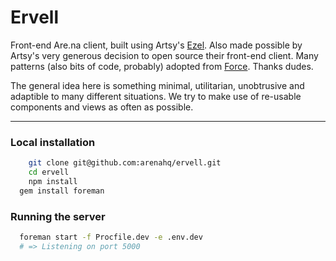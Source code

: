 # Ervell

Front-end Are.na client, built using Artsy's [Ezel](https://github.com/artsy/ezel). Also made possible by Artsy's very generous decision to open source their front-end client. Many patterns (also bits of code, probably) adopted from [Force](https://github.com/artsy/force-public). Thanks dudes.

The general idea here is something minimal, utilitarian, unobtrusive and adaptible to many different situations. We try to make use of re-usable components and views as often as possible.

* * *

### Local installation

```bash
	git clone git@github.com:arenahq/ervell.git
	cd ervell
	npm install
  gem install foreman
```

### Running the server

```bash
  foreman start -f Procfile.dev -e .env.dev
  # => Listening on port 5000
```
